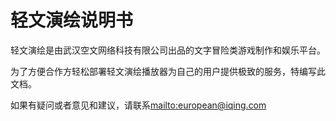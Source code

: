 # 轻文演绘说明书

轻文演绘是由武汉空文网络科技有限公司出品的文字冒险类游戏制作和娱乐平台。

为了方便合作方轻松部署轻文演绘播放器为自己的用户提供极致的服务，特编写此文档。

如果有疑问或者意见和建议，请联系<mailto:european@iqing.com>
